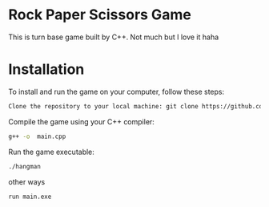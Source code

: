 # Rock Paper Scissors Game
This is turn base game built by C++. Not much but I love it haha

# Installation
To install and run the game on your computer, follow these steps:

```bash
Clone the repository to your local machine: git clone https://github.com/NutNaphop/RPS_TurnbaseGame.git
```
Compile the game using your C++ compiler: 

```bash
g++ -o  main.cpp
```
Run the game executable: 

```bash
./hangman
```
other ways 
```bash
run main.exe
```
